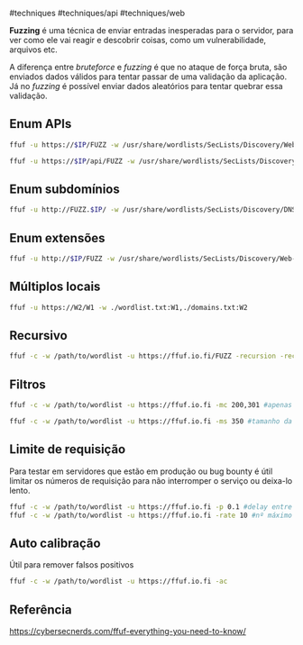 #techniques #techniques/api #techniques/web 

**Fuzzing** é uma técnica de enviar entradas inesperadas para o servidor, para ver como ele vai reagir e descobrir coisas, como um vulnerabilidade, arquivos etc.

A diferença entre *bruteforce* e *fuzzing* é que no ataque de força bruta, são enviados dados válidos para tentar passar de uma validação da aplicação. Já no *fuzzing* é possível enviar dados aleatórios para tentar quebrar essa validação.

## Enum APIs

```bash
ffuf -u https://$IP/FUZZ -w /usr/share/wordlists/SecLists/Discovery/Web-Content/big.txt

ffuf -u https://$IP/api/FUZZ -w /usr/share/wordlists/SecLists/Discovery/Web-Content/raft-small-words.txt
```

## Enum subdomínios

```bash
ffuf -u http://FUZZ.$IP/ -w /usr/share/wordlists/SecLists/Discovery/DNS/subdomains-top1million-5000.txt
```

## Enum extensões

```sh
ffuf -u http://$IP/FUZZ -w /usr/share/wordlists/SecLists/Discovery/Web-Content/raft-small-words.txt -e .php, .txt
```

## Múltiplos locais

```sh
ffuf -u https://W2/W1 -w ./wordlist.txt:W1,./domains.txt:W2
```

## Recursivo

```sh
ffuf -c -w /path/to/wordlist -u https://ffuf.io.fi/FUZZ -recursion -recursion-depth 2
```

## Filtros

```bash
ffuf -c -w /path/to/wordlist -u https://ffuf.io.fi -mc 200,301 #apenas 200,301

ffuf -c -w /path/to/wordlist -u https://ffuf.io.fi -ms 350 #tamanho da resposta

```

## Limite de requisição

Para testar em servidores que estão em produção ou bug bounty é útil limitar os números de requisição para não interromper o serviço ou deixa-lo lento.

```sh
ffuf -c -w /path/to/wordlist -u https://ffuf.io.fi -p 0.1 #delay entre req
ffuf -c -w /path/to/wordlist -u https://ffuf.io.fi -rate 10 #nº máximo de req
```

## Auto calibração

Útil para remover falsos positivos

```sh
ffuf -c -w /path/to/wordlist -u https://ffuf.io.fi -ac
```

## Referência

https://cybersecnerds.com/ffuf-everything-you-need-to-know/